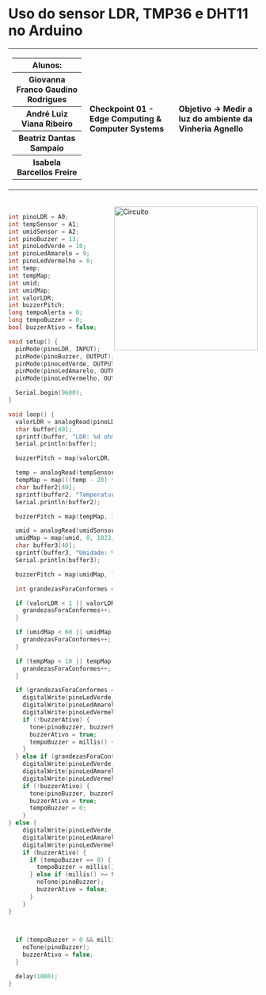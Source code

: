 # Uso do sensor LDR, TMP36 e DHT11 no Arduino

<table>
  <tr>
    <td>
      <div>
        <table>
          <tr>
            <th>Alunos:</th>
          </tr>
          <tr>
            <th>Giovanna Franco Gaudino Rodrigues</th>
          </tr>
          <tr>
            <th>André Luiz Viana Ribeiro</th>
          </tr>
          <tr>
            <th>Beatriz Dantas Sampaio</th>
          </tr>
          <tr>
            <th>Isabela Barcellos Freire</th>
          </tr>
        </table>
      </div>
    </td>
    <td>
      <div>
        <b>Checkpoint 01 - Edge Computing & Computer Systems</b>
      <td> <b>Objetivo → Medir a luz do ambiente da Vinheria Agnello</b> </td>
      </div>
    </td>
  </tr>
</table>

<br>


<img height="290em" src="https://github.com/Ctrl-Alt-Challenge/CP01-EDCS/assets/110347145/7f341af6-93d9-418b-94c4-7403772e867c" alt="Circuito" align="right">

<div align="left" width="600px">
  
```c++
int pinoLDR = A0;
int tempSensor = A1;
int umidSensor = A2;
int pinoBuzzer = 13;
int pinoLedVerde = 10;
int pinoLedAmarelo = 9;
int pinoLedVermelho = 8;
int temp;
int tempMap;
int umid;
int umidMap;
int valorLDR;
int buzzerPitch;
long tempoAlerta = 0;
long tempoBuzzer = 0;
bool buzzerAtivo = false;

void setup() {
  pinMode(pinoLDR, INPUT);
  pinMode(pinoBuzzer, OUTPUT);
  pinMode(pinoLedVerde, OUTPUT);
  pinMode(pinoLedAmarelo, OUTPUT);
  pinMode(pinoLedVermelho, OUTPUT);

  Serial.begin(9600);
}

void loop() {
  valorLDR = analogRead(pinoLDR);
  char buffer[40];
  sprintf(buffer, "LDR: %d ohm(s)", valorLDR);
  Serial.println(buffer);

  buzzerPitch = map(valorLDR, 1, 310, 100, 400);

  temp = analogRead(tempSensor);
  tempMap = map(((temp - 20) * 3.04), 0, 1023, -40, 125);
  char buffer2[40];
  sprintf(buffer2, "Temperatura: %d\xB0""C", tempMap);
  Serial.println(buffer2);

  buzzerPitch = map(tempMap, 1, 310, 100, 400);

  umid = analogRead(umidSensor);
  umidMap = map(umid, 0, 1023, 0, 100);
  char buffer3[40];
  sprintf(buffer3, "Umidade: %d%%", umidMap);
  Serial.println(buffer3);

  buzzerPitch = map(umidMap, 1, 310, 100, 400);

  int grandezasForaConformes = 0;

  if (valorLDR < 1 || valorLDR > 103) {
    grandezasForaConformes++;
  }

  if (umidMap < 60 || umidMap > 80) {
    grandezasForaConformes++;
  }

  if (tempMap < 10 || tempMap > 15) {
    grandezasForaConformes++;
  }

  if (grandezasForaConformes == 1) {
    digitalWrite(pinoLedVerde, LOW);
    digitalWrite(pinoLedAmarelo, HIGH);
    digitalWrite(pinoLedVermelho, LOW);
    if (!buzzerAtivo) {
      tone(pinoBuzzer, buzzerPitch);
      buzzerAtivo = true;
      tempoBuzzer = millis() + 3000;
    }
  } else if (grandezasForaConformes >= 2) {
    digitalWrite(pinoLedVerde, LOW);
    digitalWrite(pinoLedAmarelo, LOW);
    digitalWrite(pinoLedVermelho, HIGH);
    if (!buzzerAtivo) {
      tone(pinoBuzzer, buzzerPitch);
      buzzerAtivo = true;
      tempoBuzzer = 0;
    }
} else {
    digitalWrite(pinoLedVerde, HIGH);
    digitalWrite(pinoLedAmarelo, LOW);
    digitalWrite(pinoLedVermelho, LOW);
    if (buzzerAtivo) {
      if (tempoBuzzer == 0) {
        tempoBuzzer = millis() + 3000; 
      } else if (millis() >= tempoBuzzer) {
        noTone(pinoBuzzer); 
        buzzerAtivo = false;
      }
    }
}


  
  if (tempoBuzzer > 0 && millis() >= tempoBuzzer) {
    noTone(pinoBuzzer);
    buzzerAtivo = false;
  }

  delay(1000);
}


```
  </div>
